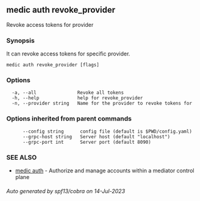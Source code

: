 ## medic auth revoke_provider

Revoke access tokens for provider

### Synopsis

It can revoke access tokens for specific provider.

```
medic auth revoke_provider [flags]
```

### Options

```
  -a, --all               Revoke all tokens
  -h, --help              help for revoke_provider
  -n, --provider string   Name for the provider to revoke tokens for
```

### Options inherited from parent commands

```
      --config string      config file (default is $PWD/config.yaml)
      --grpc-host string   Server host (default "localhost")
      --grpc-port int      Server port (default 8090)
```

### SEE ALSO

* [medic auth](medic_auth.md)	 - Authorize and manage accounts within a mediator control plane

###### Auto generated by spf13/cobra on 14-Jul-2023
